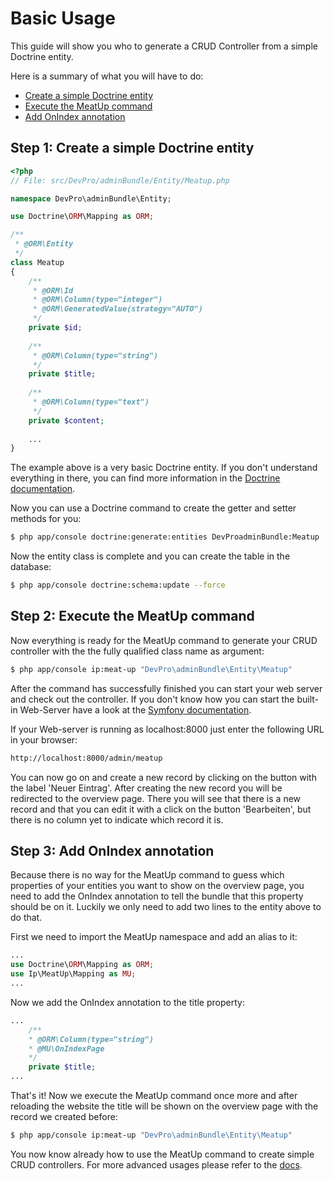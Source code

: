 Basic Usage
===========

This guide will show you who to generate a CRUD Controller from a simple Doctrine entity.

Here is a summary of what you will have to do:

* [Create a simple Doctrine entity](#step-1-create-a-simple-doctrine-entity)
* [Execute the MeatUp command](#step-2-execute-the-meatup-command)
* [Add OnIndex annotation](#step-3-add-onindex-annotation)

Step 1: Create a simple Doctrine entity
----------------------------------------

```php
<?php
// File: src/DevPro/adminBundle/Entity/Meatup.php

namespace DevPro\adminBundle\Entity;

use Doctrine\ORM\Mapping as ORM;

/**
 * @ORM\Entity
 */
class Meatup
{
    /**
     * @ORM\Id
     * @ORM\Column(type="integer")
     * @ORM\GeneratedValue(strategy="AUTO")
     */
    private $id;
    
    /**
     * @ORM\Column(type="string")
     */
    private $title;
    
    /**
     * @ORM\Column(type="text")
     */
    private $content;
    
    ...
}
```

The example above is a very basic Doctrine entity. If you don't understand everything in there, you can find more information in the [Doctrine documentation](http://docs.doctrine-project.org/projects/doctrine-orm/en/latest/index.html).

Now you can use a Doctrine command to create the getter and setter methods for you:

```bash
$ php app/console doctrine:generate:entities DevProadminBundle:Meatup
```

Now the entity class is complete and you can create the table in the database:

```bash
$ php app/console doctrine:schema:update --force
```

Step 2: Execute the MeatUp command
----------------------------------

Now everything is ready for the MeatUp command to generate your CRUD controller with the the fully qualified class name as argument:

```bash
$ php app/console ip:meat-up "DevPro\adminBundle\Entity\Meatup"
```

After the command has successfully finished you can start your web server and check out the controller. If you don't know how you can start the built-in Web-Server have a look at the [Symfony documentation](http://symfony.com/doc/current/setup/built_in_web_server.html).

If your Web-server is running as localhost:8000 just enter the following URL in your browser:

```bash
http://localhost:8000/admin/meatup
```

You can now go on and create a new record by clicking on the button with the label 'Neuer Eintrag'. After creating the new record you will be redirected to the overview page. There you will see that there is a new record and that you can edit it with a click on the button 'Bearbeiten', but there is no column yet to indicate which record it is.

Step 3: Add OnIndex annotation
-------------------------------

Because there is no way for the MeatUp command to guess which properties of your entities you want to show on the overview page, you need to add the OnIndex annotation to tell the bundle that this property should be on it. Luckily we only need to add two lines to the entity above to do that.

First we need to import the MeatUp namespace and add an alias to it:

```php
...
use Doctrine\ORM\Mapping as ORM;
use Ip\MeatUp\Mapping as MU;
...
```

Now we add the OnIndex annotation to the title property:

```php
...
    /**
    * @ORM\Column(type="string")
    * @MU\OnIndexPage
    */
    private $title;
...
```

That's it! Now we execute the MeatUp command once more and after reloading the website the title will be shown on the overview page with the record we created before:

```bash
$ php app/console ip:meat-up "DevPro\adminBundle\Entity\Meatup"
```

You now know already how to use the MeatUp command to create simple CRUD controllers. For more advanced usages please refer to the [docs](https://github.com/interpunkt/meat-up/blob/master/Resources/doc/index.md).
